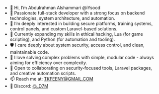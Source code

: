 - 👋 Hi, I’m Abdulrahman Alshammari @iYsood  
- 🧠 Passionate full-stack developer with a strong focus on backend technologies, system architecture, and automation.  
- 👀 I’m deeply interested in building secure platforms, training systems, control panels, and custom Laravel-based solutions.  
- 🌱 Currently expanding my skills in ethical hacking, Lua (for game scripting), and Python (for automation and tooling).  
- 🛡️ I care deeply about system security, access control, and clean, maintainable code.  
- 💬 I love solving complex problems with simple, modular code - always aiming for efficiency over complexity.  
- 💞️ Open to collaborating on security-focused tools, Laravel packages, and creative automation scripts.  
- 📫 Reach me at: TKFEENY@GMAIL.COM  
- 📱 Discord: [@_D7M](https://discordapp.com/users/277215979753439233)  
